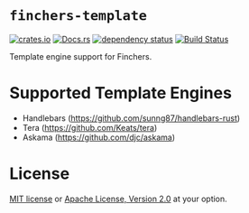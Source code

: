 # `finchers-template`

[![crates.io](https://img.shields.io/crates/v/finchers-template.svg)](https://crates.io/crates/finchers-template)
[![Docs.rs](https://docs.rs/finchers-template/badge.svg)](https://docs.rs/finchers-template)
[![dependency status](https://deps.rs/crate/finchers-template/0.1.0/status.svg)](https://deps.rs/crate/finchers-template/0.1.0)
[![Build Status](https://travis-ci.org/finchers-rs/finchers-template.svg?branch=master)](https://travis-ci.org/finchers-rs/finchers-template)

Template engine support for Finchers.

# Supported Template Engines

* Handlebars (https://github.com/sunng87/handlebars-rust)
* Tera (https://github.com/Keats/tera)
* Askama (https://github.com/djc/askama)

# License
[MIT license](LICENSE-MIT) or [Apache License, Version 2.0](LICENSE-APACHE) at your option.
